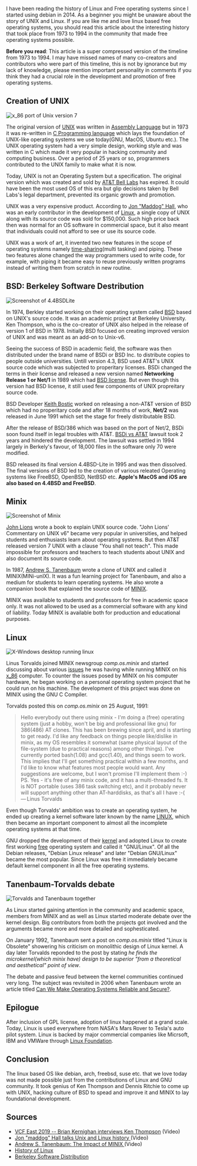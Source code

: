 <!--
.. title: Unix, BSD, Minix, Linux - What, Who and When
.. slug: unix-bsd-minix-linux-what-who-and-when
.. date: 2019-07-17
.. tags: linux
.. category: Software Engineering
.. link:
.. description: Linux isn't the origin of open source distro which we use today! There is a history much before 1992 that led to the dawn of Linux and OSS softwares of today.
.. type: text
-->

I have been reading the history of Linux and Free operating systems since I started using debian in 2014. As a beginner you might be unaware about the story of UNIX and Linux. If you are like me and love linux based free operating systems, you should read this article about the interesting history that took place from 1973 to 1994 in the community that made free operating systems possible.

**Before you read**: This article is a super compressed version of the timeline from 1973 to 1994. I may have missed names of many co-creators and contributors who were part of this timeline, this is not by ignorance but my lack of knowledge, please mention important personality in comments if you think they had a crucial role in the development and promotion of free operating systems.

## Creation of UNIX

![x_86 port of Unix version 7](https://cdn.hashnode.com/res/hashnode/image/upload/v1563361035517/8NuKPIYg2.png)

The original version of [UNIX](https://en.wikipedia.org/wiki/Unix) was written in [Assembly Language](https://en.wikipedia.org/wiki/Assembly_language) but in 1973 it was re-written in [C Programming language](https://en.wikipedia.org/wiki/C_programming_language) which lays the foundation of UNIX-like operating systems we use today(GNU, MacOS, Ubuntu etc.). The UNIX operating system had a very simple design, working style and was written in C which made it very popular in hacking community and computing business. Over a period of 25 years or so, programmers contributed to the UNIX family to make what it is now.

Today, UNIX is not an Operating System but a specification. The original version which was created and sold by [AT&T Bell Labs](https://en.wikipedia.org/wiki/Bell_labs) has expired. It could have been the most used OS of this era but glip decisions taken by Bell Labs's legal department, prevented its organic growth and promotion.

UNIX was a very expensive product. According to [Jon "Maddog" Hall](https://en.wikipedia.org/wiki/Jon_Hall_programmer), who was an early contributor in the development of [Linux](https://en.wikipedia.org/wiki/Linux), a single copy of UNIX along with its source code was sold for $150,000. Such high price back then was normal for an OS software in commercial space, but it also meant that individuals could not afford to see or use its source code.

UNIX was a work of art, it invented two new features in the scope of operating systems namely [time-sharing](https://en.wikipedia.org/wiki/Time-sharing)(multi tasking) and piping. These two features alone changed the way programmers used to write code, for example, with piping it became easy to reuse previously written programs instead of writing them from scratch in new routine.

## BSD: Berkeley Software Destribution

![Screenshot of 4.4BSDLite](https://upload.wikimedia.org/wikipedia/commons/f/f0/4.3_BSD_UWisc_VAX_Emulation_Login.png)

In 1974, Berkley started working on their operating system called [BSD](https://en.wikipedia.org/wiki/Berkeley_Software_Distribution) based on UNIX's source code. It was an academic project at Berkeley University. Ken Thompson, who is the co-creator of UNIX also helped in the release of version 1 of BSD in 1978. Initially BSD focused on creating improved version of UNIX and was meant as an add-on to Unix-v6.

Seeing the success of BSD in academic field, the software was then distributed under the brand name of BSDi or BSD Inc. to distribute copies to people outside universities. Untill version 4.3, BSD used AT&T's UNIX source code which was subjected to properitary licenses. BSDi changed the terms in their license and released a new version named **Networking Release 1 or Net/1** in 1989 which had [BSD license](https://en.wikipedia.org/wiki/BSD_licenses). But even though this version had BSD license, it still used few components of UNIX propreitary source code.

BSD Developer [Keith Bostic](https://en.wikipedia.org/wiki/Keith_Bostic) worked on releasing a non-AT&T version of BSD which had no properitary code and after 18 months of work, **Net/2** was released in June 1991 which set the stage for freely distributable BSD.

After the release of BSD/386 which was based on the port of Net/2, BSDi soon found itself in legal troubles with AT&T. [BSDi vs AT&T](https://en.wikipedia.org/wiki/UNIX_System_Laboratories,_Inc._v._Berkeley_Software_Design,_Inc.) lawsuit took 2 years and hindered the development. The lawsuit was settled in 1994 largely in Berkely's favour, of 18,000 files in the software only 70 were modified.

BSD released its final version 4.4BSD-Lite in 1995 and was then dissolved. The final versions of BSD led to the creation of various releated Operating systems like FreeBSD, OpenBSD, NetBSD etc. **Apple's MacOS and iOS are also based on 4.4BSD and FreeBSD**.

## Minix

![Screenshot of Minix](https://upload.wikimedia.org/wikipedia/commons/b/bf/Minix3.1.8.PNG)

[John Lions](https://en.wikipedia.org/wiki/John_Lions) wrote a book to explain UNIX source code. "John Lions' Commentary on UNIX v6" became very popular in universities, and helped students and enthusiasts learn about operating systems. But then AT&T released version 7 UNIX with a clause "You shall not teach". This made impossible for professors and teachers to teach students about UNIX and also document its source code.

In 1987, [Andrew S. Tanenbaum](https://en.wikipedia.org/wiki/Andrew_S._Tanenbaum) wrote a clone of UNIX and called it MINIX(MINi-unIX). It was a fun learning project for Tanenbaum, and also a medium for students to learn operating systems. He also wrote a companion book that explained the source code of [MINIX](https://en.wikipedia.org/wiki/MINIX).

MINIX was available to students and professors for free in academic space only. It was not allowed to be used as a commercial software with any kind of liability. Today MINIX is available both for production and educational purposes.

## Linux

![X-Windows desktop running linux](https://www.maketecheasier.com/assets/uploads/2016/11/wayland-xorg-xsession.jpg)

Linus Torvalds joined MINIX newsgroup _comp.os.minix_ and started discussing about various [issues](https://groups.google.com/forum/#!topic/comp.os.minix/2Tm_OV64JWo) he was having while running MINIX on his [x_86](https://en.wikipedia.org/wiki/X86) computer. To counter the issues posed by MINIX on his computer hardware, he began working on a personal operating system project that he could run on his machine. The development of this project was done on MINIX using the GNU C Compiler.

Torvalds posted this on _comp.os.minix_ on 25 August, 1991:

> Hello everybody out there using minix -
> I'm doing a (free) operating system (just a hobby, won't be big and professional like gnu) for 386(486) AT clones. This has been brewing since april, and is starting to get ready. I'd like any feedback on things people like/dislike in minix, as my OS resembles it somewhat (same physical layout of the file-system (due to practical reasons) among other things).
> I've currently ported bash(1.08) and gcc(1.40), and things seem to work. This implies that I'll get something practical within a few months, and I'd like to know what features most people would want. Any suggestions are welcome, but I won't promise I'll implement them :-)
> PS. Yes - it's free of any minix code, and it has a multi-threaded fs. It is NOT portable (uses 386 task switching etc), and it probably never will support anything other than AT-harddisks, as that's all I have :-(
> — Linus Torvalds

Even though Torvalds' ambition was to create an operating system, he ended up creating a kernel software later known by the name [LINUX](https://en.wikipedia.org/wiki/Linux), which then became an important component to almost all the incomplete operating systems at that time.

GNU dropped the development of their [kernel](https://en.wikipedia.org/wiki/GNU_Hurd) and adopted Linux to create first working [free](https://www.gnu.org/philosophy/free-sw.html) operating system and called it "GNU/Linux". Of all the Debian releases, "Debian Linux release" and later "Debian GNU/Linux" became the most popular. Since Linux was free it immediately became default kernel component in all the free operating systems.

## Tanenbaum-Torvalds debate

![Torvalds and Tanenbaum together](https://i0.wp.com/lwn.net/images/conf/lca2007/lt-ast.jpg)

As Linux started gaining attention in the community and academic space, members from MINIX and as well as Linux started moderate debate over the kernel design. Big contributors from both the projects got involved and the arguments became more and more detailed and sophesticated.

On January 1992, Tanenbaum sent a post on _comp.os.minix_ titled "Linux is Obsolete" showering his criticism on monolithic design of Linux kernel. A day later Torvalds reponded to the post by stating _he finds the microkernel(which minix have) design to be superior "from a theoretical and aesthetical" point of view_.

The debate and passive feud between the kernel communities continued very long. The subject was revisited in 2006 when Tanenbaum wrote an article titled [Can We Make Operating Systems Reliable and Secure?](https://www.cs.vu.nl/~ast/Publications/Papers/computer-2006a.pdf).

## Epilogue

After inclusion of GPL license, adoption of linux happened at a grand scale. Today, Linux is used everywhere from NASA's Mars Rover to Tesla's auto pilot system. Linux is backed by major commercial companies like Micrsoft, IBM and VMWare through [Linux Foundation](https://www.linuxfoundation.org/).

## Conclusion

The linux based OS like debian, arch, freebsd, suse etc. that we love today was not made possible just from the contributions of Linux and GNU community. It took genius of Ken Thompson and Dennis Ritchie to come up with UNIX, hacking culture of BSD to spead and improve it and MINIX to lay foundational development.

## Sources

- [VCF East 2019 -- Brian Kernighan interviews Ken Thompson](https://www.youtube.com/watch?v=EY6q5dv_B-o) (Video)
- [Jon "maddog" Hall talks Unix and Linux history ](https://www.youtube.com/watch?v=EZMA3Ge144U) (Video)
- [Andrew S. Tanenbaum: The Impact of MINIX ](https://www.youtube.com/watch?v=86_BkFsb4eI) (Video)
- [History of Linux](https://en.wikipedia.org/wiki/History_of_Linux)
- [Berkeley Software Distribution](https://en.wikipedia.org/wiki/Berkeley_Software_Distribution)
